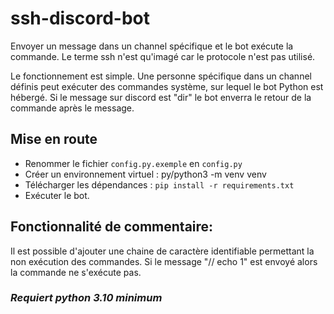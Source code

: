 # ssh-discord-bot
 Envoyer un message dans un channel spécifique et le bot exécute la commande.
 Le terme ssh n'est qu'imagé car le protocole n'est pas utilisé.
 
 Le fonctionnement est simple.
 Une personne spécifique dans un channel définis peut exécuter des commandes système, sur lequel le bot Python est hébergé.
 Si le message sur discord est "dir" le bot enverra le retour de la commande après le message.

## Mise en route
 - Renommer le fichier `config.py.exemple` en `config.py`
 - Créer un environnement virtuel : py/python3 -m venv venv
 - Télécharger les dépendances : `pip install -r requirements.txt`
 - Exécuter le bot.
 
 ## Fonctionnalité de commentaire:
  Il est possible d'ajouter une chaine de caractère identifiable permettant la non exécution des commandes.
  Si le message "// echo 1" est envoyé alors la commande ne s'exécute pas.
 
### *Requiert python 3.10 minimum*

